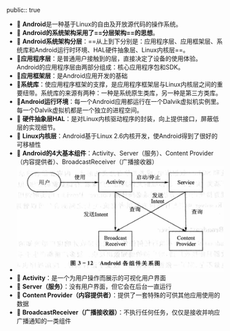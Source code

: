 public:: true

- 🔵 **Android**是一种基于Linux的自由及开放源代码的操作系统。
- 🔵 **Android的系统架构采用了==分层架构==的思想**。
- 🔵 **Android系统架构分层**：==从上到下分别是：应用程序层、应用框架层、系统库和Android运行时环境、HAL硬件抽象层、Linux内核层==。
- 🔵**应用程序层**：是普通用户接触到的层，直接决定了设备的使用体验。Android的应用程序层由两部分组成：核心应用程序包和SDK。
- 🔵**应用框架层**：是Android应用开发的基础
- 🔵**系统库**：使应用程序框架的支撑，是应用程序框架层与Linux内核层之间的重要纽带。系统库的来源有两种：一种是系统原生类库，另一种是第三方类库。
- 🔵**Android运行环境**：每一个Android应用都运行在一个Dalvik虚拟机实例里。每一个Dalvik虚拟机都是一个独立的进程空间。
- 🔵 **硬件抽象层HAL**：是对Linux内核驱动程序的封装，向上提供接口，屏蔽低层的实现细节。
- 🔵 **Linux内核层**：Android基于Linux 2.6内核开发，使Android得到了很好的可移植性
- 🔵 **Android的4大基本组件**：Activity、Server（服务）、Content Provider（内容提供者）、BroadcastReceiver（广播接收器）
- ![image.png](../assets/image_1702183708529_0.png)
- 🔵 **Activity**：是一个为用户操作而展示的可视化用户界面
- 🔵 **Server（服务）**：没有用户界面，但它会在后台一直运行
- 🔵 **Content Provider（内容提供者）**：提供了一套特殊的可供其他应用使用的数据
- 🔵 **BroadcastReceiver（广播接收器）**：不执行任何任务，仅仅是接收并响应广播通知的一类组件